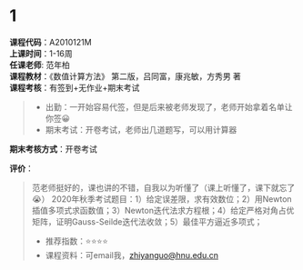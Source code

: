 # 1  
**课程代码**：A2010121M    
**上课时间**：1-16周  
**任课老师**: 范年柏  
**课程教材**：《数值计算方法》 第二版，吕同富，康兆敏，方秀男 著  
**课程考核**：有签到+无作业+期末考试  
>
>- 出勤：一开始容易代签，但是后来被老师发现了，老师开始拿着名单让你签😀
>- 期末考试：开卷考试，老师出几道题写，可以用计算器

**期末考核方式**：开卷考试

**评价**：
>
>范老师挺好的，课也讲的不错，自我以为听懂了（课上听懂了，课下就忘了😭）
>2020年秋季考试题目：1）给定误差限，求有效数位；2）用Newton插值多项式求函数值；3）Newton迭代法求方程根；4）给定严格对角占优矩阵，证明Gauss-Seilde迭代法收敛；5）最佳平方逼近多项式；
>- 推荐指数：⭐⭐⭐⭐
>- 课程资料：可email我，zhiyanguo@hnu.edu.cn

